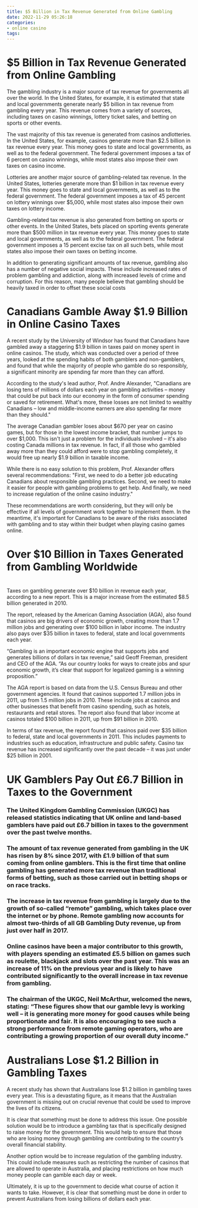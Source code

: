 ```yaml
---
title: $5 Billion in Tax Revenue Generated from Online Gambling
date: 2022-11-29 05:26:18
categories:
- online casino
tags:
---
```



#  $5 Billion in Tax Revenue Generated from Online Gambling

The gambling industry is a major source of tax revenue for governments all over the world. In the United States, for example, it is estimated that state and local governments generate nearly $5 billion in tax revenue from gambling every year. This revenue comes from a variety of sources, including taxes on casino winnings, lottery ticket sales, and betting on sports or other events.

The vast majority of this tax revenue is generated from casinos andlotteries. In the United States, for example, casinos generate more than $2.5 billion in tax revenue every year. This money goes to state and local governments, as well as to the federal government. The federal government imposes a tax of 6 percent on casino winnings, while most states also impose their own taxes on casino income.

Lotteries are another major source of gambling-related tax revenue. In the United States, lotteries generate more than $1 billion in tax revenue every year. This money goes to state and local governments, as well as to the federal government. The federal government imposes a tax of 45 percent on lottery winnings over $5,000, while most states also impose their own taxes on lottery income.

Gambling-related tax revenue is also generated from betting on sports or other events. In the United States, bets placed on sporting events generate more than $500 million in tax revenue every year. This money goes to state and local governments, as well as to the federal government. The federal government imposes a 15 percent excise tax on all such bets, while most states also impose their own taxes on betting income.

In addition to generating significant amounts of tax revenue, gambling also has a number of negative social impacts. These include increased rates of problem gambling and addiction, along with increased levels of crime and corruption. For this reason, many people believe that gambling should be heavily taxed in order to offset these social costs

#  Canadians Gamble Away $1.9 Billion in Online Casino Taxes

A recent study by the University of Windsor has found that Canadians have gambled away a staggering $1.9 billion in taxes paid on money spent in online casinos. The study, which was conducted over a period of three years, looked at the spending habits of both gamblers and non-gamblers, and found that while the majority of people who gamble do so responsibly, a significant minority are spending far more than they can afford.

According to the study's lead author, Prof. Andre Alexander, "Canadians are losing tens of millions of dollars each year on gambling activities – money that could be put back into our economy in the form of consumer spending or saved for retirement. What's more, these losses are not limited to wealthy Canadians – low and middle-income earners are also spending far more than they should."

The average Canadian gambler loses about $670 per year on casino games, but for those in the lowest income bracket, that number jumps to over $1,000. This isn't just a problem for the individuals involved – it's also costing Canada millions in tax revenue. In fact, if all those who gambled away more than they could afford were to stop gambling completely, it would free up nearly $1.9 billion in taxable income.

While there is no easy solution to this problem, Prof. Alexander offers several recommendations: "First, we need to do a better job educating Canadians about responsible gambling practices. Second, we need to make it easier for people with gambling problems to get help. And finally, we need to increase regulation of the online casino industry."

These recommendations are worth considering, but they will only be effective if all levels of government work together to implement them. In the meantime, it's important for Canadians to be aware of the risks associated with gambling and to stay within their budget when playing casino games online.

#  Over $10 Billion in Taxes Generated from Gambling Worldwide

#

Taxes on gambling generate over $10 billion in revenue each year, according to a new report. This is a major increase from the estimated $8.5 billion generated in 2010.

The report, released by the American Gaming Association (AGA), also found that casinos are big drivers of economic growth, creating more than 1.7 million jobs and generating over $100 billion in labor income. The industry also pays over $35 billion in taxes to federal, state and local governments each year.

“Gambling is an important economic engine that supports jobs and generates billions of dollars in tax revenue,” said Geoff Freeman, president and CEO of the AGA. “As our country looks for ways to create jobs and spur economic growth, it’s clear that support for legalized gaming is a winning proposition.”

The AGA report is based on data from the U.S. Census Bureau and other government agencies. It found that casinos supported 1.7 million jobs in 2011, up from 1.5 million jobs in 2010. These include jobs at casinos and other businesses that benefit from casino spending, such as hotels, restaurants and retail stores. The report also found that labor income at casinos totaled $100 billion in 2011, up from $91 billion in 2010.

In terms of tax revenue, the report found that casinos paid over $35 billion to federal, state and local governments in 2011. This includes payments to industries such as education, infrastructure and public safety. Casino tax revenue has increased significantly over the past decade – it was just under $25 billion in 2001.

#  UK Gamblers Pay Out £6.7 Billion in Taxes to the Government

### The United Kingdom Gambling Commission (UKGC) has released statistics indicating that UK online and land-based gamblers have paid out £6.7 billion in taxes to the government over the past twelve months.

### The amount of tax revenue generated from gambling in the UK has risen by 8% since 2017, with £1.9 billion of that sum coming from online gamblers. This is the first time that online gambling has generated more tax revenue than traditional forms of betting, such as those carried out in betting shops or on race tracks.

### The increase in tax revenue from gambling is largely due to the growth of so-called “remote” gambling, which takes place over the internet or by phone. Remote gambling now accounts for almost two-thirds of all GB Gambling Duty revenue, up from just over half in 2017.

### Online casinos have been a major contributor to this growth, with players spending an estimated £5.5 billion on games such as roulette, blackjack and slots over the past year. This was an increase of 11% on the previous year and is likely to have contributed significantly to the overall increase in tax revenue from gambling.

### The chairman of the UKGC, Neil McArthur, welcomed the news, stating: “These figures show that our gamble levy is working well – it is generating more money for good causes while being proportionate and fair. It is also encouraging to see such a strong performance from remote gaming operators, who are contributing a growing proportion of our overall duty income.”

#  Australians Lose $1.2 Billion in Gambling Taxes

A recent study has shown that Australians lose $1.2 billion in gambling taxes every year. This is a devastating figure, as it means that the Australian government is missing out on crucial revenue that could be used to improve the lives of its citizens.

It is clear that something must be done to address this issue. One possible solution would be to introduce a gambling tax that is specifically designed to raise money for the government. This would help to ensure that those who are losing money through gambling are contributing to the country’s overall financial stability.

Another option would be to increase regulation of the gambling industry. This could include measures such as restricting the number of casinos that are allowed to operate in Australia, and placing restrictions on how much money people can gamble each day or week.

Ultimately, it is up to the government to decide what course of action it wants to take. However, it is clear that something must be done in order to prevent Australians from losing billions of dollars each year.